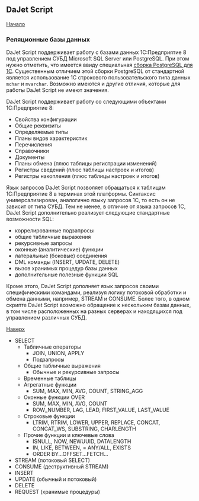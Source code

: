 ## DaJet Script

[Начало](https://github.com/zhichkin/dajet/tree/main/doc/dajet-script/README.md)

### Реляционные базы данных

DaJet Script поддерживает работу с базами данных 1С:Предприятие 8 под управлением СУБД Microsoft SQL Server или PostgreSQL. При этом нужно отметить, что имеется ввиду специальная [сборка PostgreSQL для 1С](https://v8.1c.ru/tekhnologii/systemnye-trebovaniya-1s-predpriyatiya-8/subd-postgresql/). Существенным отличием этой сборки PostgreSQL от стандартной является использование 1С строкового пользовательского типа данных ```mchar``` и ```mvarchar```. Возможно имеются и другие отличия, которые для работы DaJet Script не имеют значения.

DaJet Script поддерживает работу со следующими объектами 1С:Предприятие 8:
- Свойства конфигурации
- Общие реквизиты
- Определяемые типы
- Планы видов характеристик
- Перечисления
- Справочники
- Документы
- Планы обмена (плюс таблицы регистрации изменений)
- Регистры сведений (плюс таблицы настроек и итогов)
- Регистры накопления (плюс таблицы настроек и итогов)

Язык запросов DaJet Script позволяет обращаться к таблицам 1С:Предприятие 8 в терминах этой платформы. Синтаксис универсализирован, аналогично языку запросов 1С, то есть он не зависит от типа СУБД. Тем не менее, в отличие от языка запросов 1С, DaJet Script дополнительно реализует следующие стандартные возможности SQL:
- коррелированные подзапросы
- общие табличные выражения
- рекурсивные запросы
- оконные (аналитические) функции
- латеральные (боковые) соединения
- DML команды (INSERT, UPDATE, DELETE)
- вызов хранимых процедур базы данных
- дополнительные полезные функции SQL

Кроме этого, DaJet Script дополняет язык запросов своими специфическими командами, реализуя логику потоковой обработки и обмена данными, например, STREAM и CONSUME. Более того, в одном скрипте DaJet Script возможно обращение к нескольким базам данных, в том числе расположенных на разных серверах и находящихся под управлением различных СУБД.

[Наверх](#реляционные-базы-данных)

- SELECT
  - Табличные операторы
    - JOIN, UNION, APPLY
    - Подзапросы
  - Общие табличные выражения
    - Обычные и рекурсивные запросы
  - Временные таблицы
  - Агрегатные функции
    - SUM, MAX, MIN, AVG, COUNT, STRING_AGG
  - Оконные функции OVER
    - SUM, MAX, MIN, AVG, COUNT
    - ROW_NUMBER, LAG, LEAD, FIRST_VALUE, LAST_VALUE
  - Строковые функции
    - LTRIM, RTRIM, LOWER, UPPER, REPLACE, CONCAT, CONCAT_WS, SUBSTRING, CHARLENGTH
  - Прочие функции и ключевые слова
    - ISNULL, NOW, NEWUUID, DATALENGTH
    - IN, LIKE, BETWEEN, = ANY/ALL, EXISTS
    - ORDER BY...OFFSET...FETCH...
- STREAM (потоковый SELECT)
- CONSUME (деструктивный STREAM)
- INSERT
- UPDATE (обычный и потоковый)
- DELETE
- REQUEST (хранимые процедуры)
